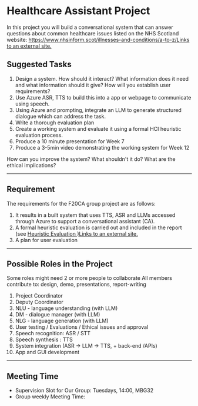 # Healthcare Assistant Project

In this project you will build a conversational system that can answer questions about common healthcare issues listed on the NHS Scotland website: [https://www.nhsinform.scot/illnesses-and-conditions/a-to-z/Links to an external site.](https://www.nhsinform.scot/illnesses-and-conditions/a-to-z/)

## Suggested Tasks

1. Design a system. How should it interact? What information does it need and what information should it give? How will you establish user requirements?
2. Use Azure ASR, TTS to build this into a app or webpage to communicate using speech.
3. Using Azure and prompting, integrate an LLM to generate structured dialogue which can address the task.
4. Write a thorough evaluation plan
5. Create a working system and evaluate it using a formal HCI heuristic evaluation process.
6. Produce a 10 minute presentation for Week 7
7. Produce a 3-5min video demonstrating the working system for Week 12

How can you improve the system? What shouldn't it do? What are the ethical implications?

-----

## Requirement

The requirements for the F20CA group project are as follows:

1. It results in a built system that uses TTS, ASR and LLMs accessed through Azure to support a conversational assistant (CA).
2. A formal heuristic evaluation is carried out and included in the report (see [Heuristic Evaluation )Links to an external site.](https://www.interaction-design.org/literature/article/how-to-conduct-a-heuristic-evaluation-for-usability-in-hci-and-information-visualization)
3. A plan for user evaluation

---

## Possible Roles in the Project 

Some roles might need 2 or more people to collaborate All members contribute to: design, demo, presentations, report-writing

1. Project Coordinator 
2. Deputy Coordinator 
3. NLU - language understanding (with LLM) 
4. DM - dialogue manager (with LLM) 
5. NLG - language generation (with LLM) 
6. User testing / Evaluations / Ethical issues and approval 
7. Speech recognition: ASR / STT 
8. Speech synthesis : TTS 
9. System integration (ASR → LLM → TTS, + back-end /APIs) 
10. App and GUI development

---

## Meeting Time

- Supervision Slot for Our Group:  Tuesdays, 14:00, MBG32
- Group weekly Meeting Time: 


